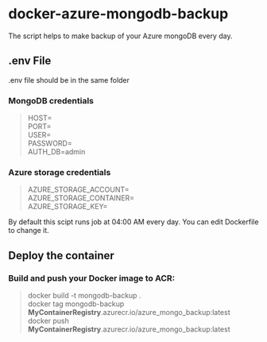 # docker-azure-mongodb-backup

The script helps to make backup of your Azure mongoDB every day.


## .env File

.env file should be in the same folder

### MongoDB credentials

> HOST=\
PORT=\
USER=\
PASSWORD=\
AUTH_DB=admin

### Azure storage credentials

> AZURE_STORAGE_ACCOUNT=\
AZURE_STORAGE_CONTAINER=\
AZURE_STORAGE_KEY=


By default this scipt runs job at 04:00 AM every day. You can edit Dockerfile to change it.

## Deploy the container

### Build and push your Docker image to ACR:

> docker build -t mongodb-backup .\
docker tag mongodb-backup **MyContainerRegistry**.azurecr.io/azure_mongo_backup:latest\
docker push **MyContainerRegistry**.azurecr.io/azure_mongo_backup:latest
